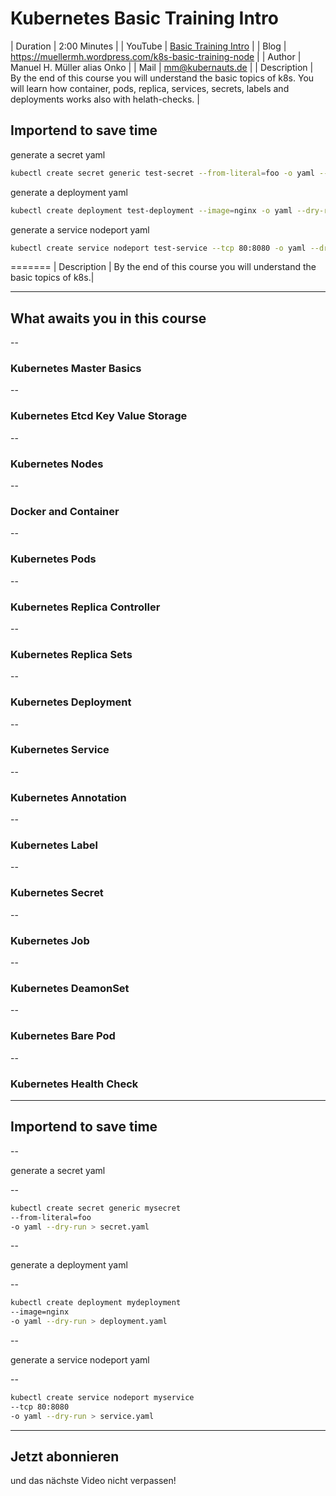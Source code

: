 # Kubernetes Basic Training Intro

| Duration | 2:00 Minutes |
| YouTube | [Basic Training Intro](https://www.youtube.com/watch?v=ia3VFuQpaSQ) |
| Blog | https://muellermh.wordpress.com/k8s-basic-training-node  |
| Author | Manuel H. Müller alias Onko |
| Mail | mm@kubernauts.de |
| Description | By the end of this course you will understand the basic topics of k8s. You will learn how container, pods, replica, services, secrets, labels and deployments works also with helath-checks.   |

## Importend to save time

generate a secret yaml

```bash
kubectl create secret generic test-secret --from-literal=foo -o yaml --dry-run > test-secret.yaml
```

generate a deployment yaml

```bash
kubectl create deployment test-deployment --image=nginx -o yaml --dry-run > test-deployment.yaml
```

generate a service nodeport yaml

```bash
kubectl create service nodeport test-service --tcp 80:8080 -o yaml --dry-run > test-service.yaml
```
=======
| Description | By the end of this course you will understand the basic topics of k8s.|

---

## What awaits you in this course

--

### Kubernetes Master Basics

--

### Kubernetes Etcd Key Value Storage

--

### Kubernetes Nodes

--

### Docker and Container

--

### Kubernetes Pods

--

### Kubernetes Replica Controller

--

### Kubernetes Replica Sets

--

### Kubernetes Deployment

--

### Kubernetes Service

--

### Kubernetes Annotation

--

### Kubernetes Label

--

### Kubernetes Secret

--

### Kubernetes Job

--

### Kubernetes DeamonSet

--

### Kubernetes Bare Pod

--

### Kubernetes Health Check

---

## Importend to save time

--

generate a secret yaml

--

```bash
kubectl create secret generic mysecret
--from-literal=foo
-o yaml --dry-run > secret.yaml
```

--

generate a deployment yaml

--

```bash
kubectl create deployment mydeployment
--image=nginx
-o yaml --dry-run > deployment.yaml
```

--

generate a service nodeport yaml

--

```bash
kubectl create service nodeport myservice
--tcp 80:8080
-o yaml --dry-run > service.yaml
```

---

## Jetzt abonnieren

und das nächste Video nicht verpassen!
